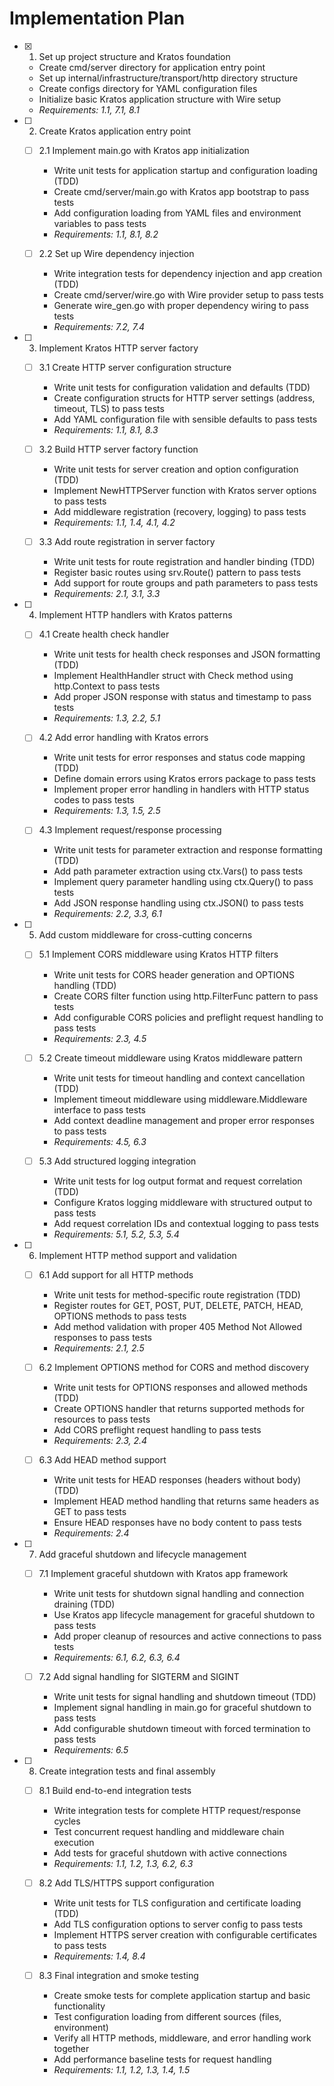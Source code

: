 # Implementation Plan

- [x] 1. Set up project structure and Kratos foundation
  - Create cmd/server directory for application entry point
  - Set up internal/infrastructure/transport/http directory structure
  - Create configs directory for YAML configuration files
  - Initialize basic Kratos application structure with Wire setup
  - _Requirements: 1.1, 7.1, 8.1_

- [ ] 2. Create Kratos application entry point
  - [ ] 2.1 Implement main.go with Kratos app initialization
    - Write unit tests for application startup and configuration loading (TDD)
    - Create cmd/server/main.go with Kratos app bootstrap to pass tests
    - Add configuration loading from YAML files and environment variables to pass tests
    - _Requirements: 1.1, 8.1, 8.2_

  - [ ] 2.2 Set up Wire dependency injection
    - Write integration tests for dependency injection and app creation (TDD)
    - Create cmd/server/wire.go with Wire provider setup to pass tests
    - Generate wire_gen.go with proper dependency wiring to pass tests
    - _Requirements: 7.2, 7.4_

- [ ] 3. Implement Kratos HTTP server factory
  - [ ] 3.1 Create HTTP server configuration structure
    - Write unit tests for configuration validation and defaults (TDD)
    - Create configuration structs for HTTP server settings (address, timeout, TLS) to pass tests
    - Add YAML configuration file with sensible defaults to pass tests
    - _Requirements: 1.1, 8.1, 8.3_

  - [ ] 3.2 Build HTTP server factory function
    - Write unit tests for server creation and option configuration (TDD)
    - Implement NewHTTPServer function with Kratos server options to pass tests
    - Add middleware registration (recovery, logging) to pass tests
    - _Requirements: 1.1, 1.4, 4.1, 4.2_

  - [ ] 3.3 Add route registration in server factory
    - Write unit tests for route registration and handler binding (TDD)
    - Register basic routes using srv.Route() pattern to pass tests
    - Add support for route groups and path parameters to pass tests
    - _Requirements: 2.1, 3.1, 3.3_

- [ ] 4. Implement HTTP handlers with Kratos patterns
  - [ ] 4.1 Create health check handler
    - Write unit tests for health check responses and JSON formatting (TDD)
    - Implement HealthHandler struct with Check method using http.Context to pass tests
    - Add proper JSON response with status and timestamp to pass tests
    - _Requirements: 1.3, 2.2, 5.1_

  - [ ] 4.2 Add error handling with Kratos errors
    - Write unit tests for error responses and status code mapping (TDD)
    - Define domain errors using Kratos errors package to pass tests
    - Implement proper error handling in handlers with HTTP status codes to pass tests
    - _Requirements: 1.3, 1.5, 2.5_

  - [ ] 4.3 Implement request/response processing
    - Write unit tests for parameter extraction and response formatting (TDD)
    - Add path parameter extraction using ctx.Vars() to pass tests
    - Implement query parameter handling using ctx.Query() to pass tests
    - Add JSON response handling using ctx.JSON() to pass tests
    - _Requirements: 2.2, 3.3, 6.1_

- [ ] 5. Add custom middleware for cross-cutting concerns
  - [ ] 5.1 Implement CORS middleware using Kratos HTTP filters
    - Write unit tests for CORS header generation and OPTIONS handling (TDD)
    - Create CORS filter function using http.FilterFunc pattern to pass tests
    - Add configurable CORS policies and preflight request handling to pass tests
    - _Requirements: 2.3, 4.5_

  - [ ] 5.2 Create timeout middleware using Kratos middleware pattern
    - Write unit tests for timeout handling and context cancellation (TDD)
    - Implement timeout middleware using middleware.Middleware interface to pass tests
    - Add context deadline management and proper error responses to pass tests
    - _Requirements: 4.5, 6.3_

  - [ ] 5.3 Add structured logging integration
    - Write unit tests for log output format and request correlation (TDD)
    - Configure Kratos logging middleware with structured output to pass tests
    - Add request correlation IDs and contextual logging to pass tests
    - _Requirements: 5.1, 5.2, 5.3, 5.4_

- [ ] 6. Implement HTTP method support and validation
  - [ ] 6.1 Add support for all HTTP methods
    - Write unit tests for method-specific route registration (TDD)
    - Register routes for GET, POST, PUT, DELETE, PATCH, HEAD, OPTIONS methods to pass tests
    - Add method validation with proper 405 Method Not Allowed responses to pass tests
    - _Requirements: 2.1, 2.5_

  - [ ] 6.2 Implement OPTIONS method for CORS and method discovery
    - Write unit tests for OPTIONS responses and allowed methods (TDD)
    - Create OPTIONS handler that returns supported methods for resources to pass tests
    - Add CORS preflight request handling to pass tests
    - _Requirements: 2.3, 2.4_

  - [ ] 6.3 Add HEAD method support
    - Write unit tests for HEAD responses (headers without body) (TDD)
    - Implement HEAD method handling that returns same headers as GET to pass tests
    - Ensure HEAD responses have no body content to pass tests
    - _Requirements: 2.4_

- [ ] 7. Add graceful shutdown and lifecycle management
  - [ ] 7.1 Implement graceful shutdown with Kratos app framework
    - Write unit tests for shutdown signal handling and connection draining (TDD)
    - Use Kratos app lifecycle management for graceful shutdown to pass tests
    - Add proper cleanup of resources and active connections to pass tests
    - _Requirements: 6.1, 6.2, 6.3, 6.4_

  - [ ] 7.2 Add signal handling for SIGTERM and SIGINT
    - Write unit tests for signal handling and shutdown timeout (TDD)
    - Implement signal handling in main.go for graceful shutdown to pass tests
    - Add configurable shutdown timeout with forced termination to pass tests
    - _Requirements: 6.5_

- [ ] 8. Create integration tests and final assembly
  - [ ] 8.1 Build end-to-end integration tests
    - Write integration tests for complete HTTP request/response cycles
    - Test concurrent request handling and middleware chain execution
    - Add tests for graceful shutdown with active connections
    - _Requirements: 1.1, 1.2, 1.3, 6.2, 6.3_

  - [ ] 8.2 Add TLS/HTTPS support configuration
    - Write unit tests for TLS configuration and certificate loading (TDD)
    - Add TLS configuration options to server config to pass tests
    - Implement HTTPS server creation with configurable certificates to pass tests
    - _Requirements: 1.4, 8.4_

  - [ ] 8.3 Final integration and smoke testing
    - Create smoke tests for complete application startup and basic functionality
    - Test configuration loading from different sources (files, environment)
    - Verify all HTTP methods, middleware, and error handling work together
    - Add performance baseline tests for request handling
    - _Requirements: 1.1, 1.2, 1.3, 1.4, 1.5_